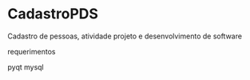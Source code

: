# CadastroPDS

Cadastro de pessoas, atividade projeto e desenvolvimento de software

requerimentos 

pyqt
mysql
